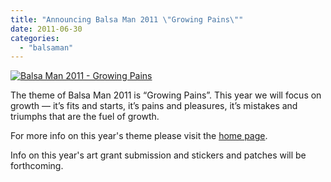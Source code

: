 ```yaml
---
title: "Announcing Balsa Man 2011 \"Growing Pains\""
date: 2011-06-30
categories: 
  - "balsaman"
---
```


[![Balsa Man 2011 - Growing Pains](/images/Balsa-Man-2011-final-logo.png "Balsa Man 2011 - Growing Pains")](https://balsaman.org/wp-content/uploads/2009/07/Balsa-Man-2011-final-logo.png)

The theme of Balsa Man 2011 is “Growing Pains”. This year we will focus on growth — it’s fits and starts, it’s pains and pleasures, it’s mistakes and triumphs that are the fuel of growth.

For more info on this year's theme please visit the [home page](https://balsaman.org).

Info on this year's art grant submission and stickers and patches will be forthcoming.
